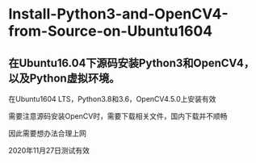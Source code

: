 # Install-Python3-and-OpenCV4-from-Source-on-Ubuntu1604
## 在Ubuntu16.04下源码安装Python3和OpenCV4，以及Python虚拟环境。

在Ubuntu1604 LTS，Python3.8和3.6，OpenCV4.5.0上安装有效

需要注意源码安装OpenCV时，需要下载相关文件，国内下载并不顺畅

因此需要想办法合理上网

2020年11月27日测试有效
